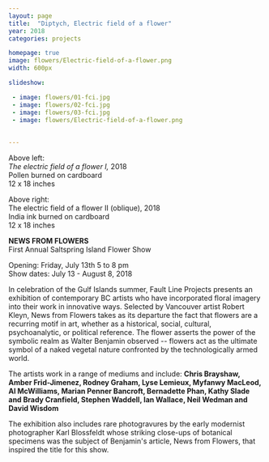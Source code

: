 ```yaml
---
layout: page
title:  "Diptych, Electric field of a flower"
year: 2018
categories: projects

homepage: true
image: flowers/Electric-field-of-a-flower.png 
width: 600px

slideshow:

 - image: flowers/01-fci.jpg
 - image: flowers/02-fci.jpg
 - image: flowers/03-fci.jpg
 - image: flowers/Electric-field-of-a-flower.png
 
 
---
```


Above left:<br/>
*The electric field of a flower I,* 2018<br/>
Pollen burned on cardboard<br/>
12 x 18 inches

Above right:<br/>
The electric field of a flower II (oblique), 2018<br/>
India ink burned on cardboard<br/>
12 x 18 inches

**NEWS FROM FLOWERS**<br/>
First Annual Saltspring Island Flower Show

Opening: Friday, July 13th 5 to 8 pm<br/>
Show dates: July 13 - August 8, 2018

In celebration of the Gulf Islands summer, Fault Line Projects presents an exhibition of contemporary BC artists who have incorporated floral imagery into their work in innovative ways. Selected by Vancouver artist Robert Kleyn, News from Flowers takes as its departure the fact that flowers are a recurring motif in art, whether as a historical, social, cultural, psychoanalytic, or political reference. The flower asserts the power of the symbolic realm as Walter Benjamin observed -- flowers act as the ultimate symbol of a naked vegetal nature confronted by the technologically armed world.


The artists work in a range of mediums and include: **Chris Brayshaw, Amber Frid-Jimenez, Rodney Graham, Lyse Lemieux, Myfanwy MacLeod, Al McWilliams, Marian Penner Bancroft, Bernadette Phan, Kathy Slade and Brady Cranfield, Stephen Waddell, Ian Wallace, Neil Wedman and David Wisdom**


The exhibition also includes rare photogravures by the early modernist photographer Karl Blossfeldt whose striking close-ups of botanical specimens was the subject of Benjamin's article, News from Flowers, that inspired the title for this show. 


